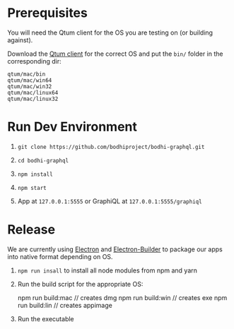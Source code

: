 # Prerequisites
You will need the Qtum client for the OS you are testing on (or building against).

Download the [Qtum client](https://github.com/qtumproject/qtum/releases) for the correct OS and put the `bin/` folder in the corresponding dir:

    qtum/mac/bin
    qtum/mac/win64
    qtum/mac/win32
    qtum/mac/linux64
    qtum/mac/linux32

# Run Dev Environment
1. `git clone https://github.com/bodhiproject/bodhi-graphql.git`

2. `cd bodhi-graphql`

3. `npm install`

4. `npm start`

5. App at `127.0.0.1:5555` or GraphiQL at `127.0.0.1:5555/graphiql`

# Release
We are currently using [Electron](https://github.com/electron/electron) and [Electron-Builder](https://github.com/electron-userland/electron-builder) to package our apps into native format depending on OS.

1. `npm run insall` to install all node modules from npm and yarn

2. Run the build script for the appropriate OS:

    npm run build:mac // creates dmg
    npm run build:win // creates exe
    npm run build:lin // creates appimage

3. Run the executable

